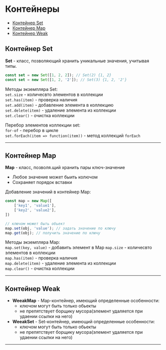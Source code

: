 # Контейнеры

- [Контейнер Set](#set)
- [Контейнер Map](#map)
- [Контейнер Weak](#weak)

## <a id='set'>Контейнер Set</a>

**Set** - класс, позволяющий хранить уникальные значения, учитывая типы.
```javascript
const set = new Set([1, 2, 2]); // Set(2) {1, 2}
const set = new Set([1, 2, '2']); // Set(3) {1, 2, '2'}
```

Методы экземпляра Set:\
`set.size` - количесвто элементов в коллекции  
`set.has(item)` - проверка наличия  
`set.add(item)` - добавление элемента в коллекцию  
`set.delete(item)` - удаление элемента из коллекции  
`set.clear()` - очистка коллекции  

Перебор элементов коллекции set:\
`for-of` - перебор в цикле  
`set.forEach(item => function(item))` - метод коллекций `forEach`  

---

## <a id='map'>Контейнер Map</a>

**Map** - класс, позволя.щий хранить пары ключ-значение  
- Любое значение может быить колючом  
- Сохраняет порядок вставки

Добавление значений в контейнер Map:
```javascript
const map = new Map([
    ['key1', 'value1'],
    ['key2', 'value2'], 
])

// ключом может быть обьект
map.set(obj, 'value'); // задать значение по ключу
map.get(obj); // получить значение по ключу
```

Методы экземпляра Map:\
`map.set(key, value)` - добавить элемент в Map
`map.size` - количесвто элементов в коллекции  
`map.has(item)` - проверка наличия  
`map.delete(item)` - удаление элемента из коллекции  
`map.clear()` - очистка коллекции  

---

## <a id='weak'>Контейнер Weak</a>

- **WeeakMap** - Map-контейнер, имеющий определенные особенности:
    - ключом могут быть только обьекты
    - не препятствует борщику мусора(элемент удаляется при удаении ссылки на него) 
- **WeeakSet** - Set-контейнер, имеющий определенные особенности:
    - ключом могут быть только обьекты
    - не препятствует борщику мусора(элемент удаляется при удаении ссылки на него) 

---





